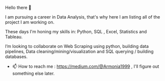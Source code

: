 Hello there 👋

I am pursuing a career in Data Analysis, that's why here I am listing all of the project I am working on.

These days I'm honing my skills in: Python, SQL , Excel, Statistics and Tableau. 

I’m looking to collaborate on Web Scraping using python, building data pipelines, Data cleaning/mining/visualization and SQL querying / building databases. 

- 📫 How to reach me : https://medium.com/@Armonia1999 , I'll figure out something else later.
